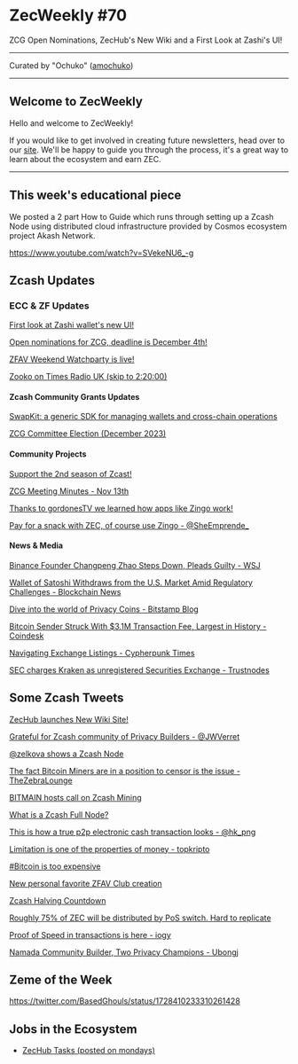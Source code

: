 # ZecWeekly #70

ZCG Open Nominations, ZecHub's New Wiki and a First Look at Zashi's UI! 

---

Curated by "Ochuko" ([amochuko](https://github.com/amochuko))

---

## Welcome to ZecWeekly

Hello and welcome to ZecWeekly!

If you would like to get involved in creating future newsletters, head over to our [site](https://wiki.zechub.xyz/zecweekly-newsletter). We'll be happy to guide you through the process, it's a great way to learn about the ecosystem and earn ZEC.

---

## This week's educational piece

We posted a 2 part How to Guide which runs through setting up a Zcash Node using distributed cloud infrastructure provided by Cosmos ecosystem project Akash Network. 

https://www.youtube.com/watch?v=SVekeNU6_-g


## Zcash Updates

### ECC & ZF Updates

[First look at Zashi wallet's new UI!](https://twitter.com/hK_png/status/1728105764638847495)

[Open nominations for ZCG, deadline is December 4th!](https://twitter.com/ZcashFoundation/status/1724488374910648696)

[ZFAV Weekend Watchparty is live!](https://twitter.com/ZFAVClub/status/1728385267310960717)

[Zooko on Times Radio UK (skip to 2:20:00)](https://www.thetimes.co.uk/radio/show/20231125-21371/2023-11-25)


#### Zcash Community Grants Updates

[SwapKit: a generic SDK for managing wallets and cross-chain operations](https://zcashgrants.org/gallery/25215916-53ea-4041-a3b2-6d00c487917d/44783359/)

[ZCG Committee Election (December 2023)](https://forum.zcashcommunity.com/t/zcg-committee-election-december-2023/46047)


#### Community Projects

[Support the 2nd season of Zcast!](https://free2z.cash/Zcast/zpage/support_the_2nd_season_of_zcast)

[ZCG Meeting Minutes - Nov 13th](https://forum.zcashcommunity.com/t/zcash-community-grants-meeting-minutes-11-13-23/46085/1)

[Thanks to gordonesTV we learned how apps like Zingo work!](https://twitter.com/EmpreDigiVE/status/1728239420342731015)

[Pay for a snack with ZEC, of course use Zingo - @SheEmprende_](https://twitter.com/EmpreDigiVE/status/1728238150160728238)


#### News & Media

[Binance Founder Changpeng Zhao Steps Down, Pleads Guilty - WSJ](https://www.wsj.com/finance/currencies/binance-ceo-changpeng-zhao-step-down-plead-guilty-01f72a40)

[Wallet of Satoshi Withdraws from the U.S. Market Amid Regulatory Challenges - Blockchain News](https://blockchain.news/news/wallet-of-satoshi-withdraws-from-the-us-market-amid-regulatory-challenges)

[Dive into the world of Privacy Coins - Bitstamp Blog](https://www.bitstamp.net/learn/crypto-101/privacy-coins-and-anonymity-in-cryptocurrency/)

[Bitcoin Sender Struck With $3.1M Transaction Fee, Largest in History - Coindesk](https://www.coindesk.com/business/2023/11/23/bitcoin-sender-struck-with-31m-transaction-fee-largest-in-history/)

[Navigating Exchange Listings - Cypherpunk Times](https://www.cypherpunktimes.com/navigating-the-exchange-listings-jungle-a-comprehensive-guide-on-how-to-get-your-cryptocurrency-listed-1-2/)

[SEC charges Kraken as unregistered Securities Exchange - Trustnodes](https://www.trustnodes.com/2023/11/20/sec-charges-kraken-as-an-unregistered-securities-exchange)



## Some Zcash Tweets

[ZecHub launches New Wiki Site!](https://twitter.com/ZecHub/status/1726992117975691349)

[Grateful for Zcash community of Privacy Builders - @JWVerret](https://twitter.com/JWVerret/status/1727777329949147166)

[@zelkova shows a Zcash Node](https://twitter.com/zelkovazk/status/1728335008849694725)

[The fact Bitcoin Miners are in a position to censor is the issue - TheZebraLounge](https://twitter.com/TheZebraLounge/status/1728792025879744851)

[BITMAIN hosts call on Zcash Mining](https://twitter.com/BITMAINtech/status/1726965108101017936)

[What is a Zcash Full Node?](https://twitter.com/ZecHub/status/1728077091109835110)

[This is how a true p2p electronic cash transaction looks - @hk_png](https://twitter.com/hK_png/status/1728165981543932306)

[Limitation is one of the properties of money - topkripto](https://twitter.com/topkripto/status/1728729126775955470)

[#Bitcoin is too expensive](https://twitter.com/ZforZcash/status/1728662959554207853)

[New personal favorite ZFAV Club creation](https://twitter.com/ZFAVClub/status/1727581489494163794)

[Zcash Halving Countdown](https://twitter.com/Zcash_Tracker/status/1728608467504513067)

[Roughly 75% of ZEC will be distributed by PoS switch. Hard to replicate](https://twitter.com/Redeadzk/status/1728648646185337122)

[Proof of Speed in transactions is here - iogy](https://twitter.com/pedamerico/status/1728457122499965267)

[Namada Community Builder, Two Privacy Champions - Ubongj](https://twitter.com/ubong_ephraim/status/1726939368227582262)


## Zeme of the Week

https://twitter.com/BasedGhouls/status/1728410233310261428

## Jobs in the Ecosystem

- [ZecHub Tasks (posted on mondays)](https://dework.zechub.org)
